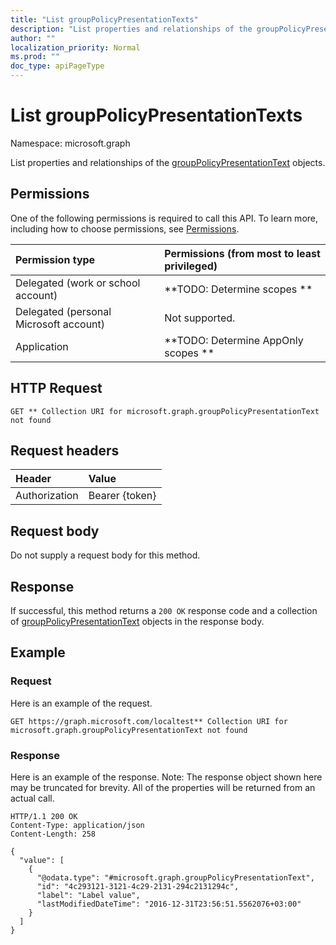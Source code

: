 ```yaml
---
title: "List groupPolicyPresentationTexts"
description: "List properties and relationships of the groupPolicyPresentationText objects."
author: ""
localization_priority: Normal
ms.prod: ""
doc_type: apiPageType
---
```


# List groupPolicyPresentationTexts

Namespace: microsoft.graph

List properties and relationships of the [groupPolicyPresentationText](../resources/grouppolicypresentationtext.md) objects.

## Permissions
One of the following permissions is required to call this API. To learn more, including how to choose permissions, see [Permissions](/concepts/permissions-reference.md).

|Permission type|Permissions (from most to least privileged)|
|:---|:---|
|Delegated (work or school account)|**TODO: Determine scopes **|
|Delegated (personal Microsoft account)|Not supported.|
|Application|**TODO: Determine AppOnly scopes **|

## HTTP Request
<!-- {
  "blockType": "ignored"
}
-->
``` http
GET ** Collection URI for microsoft.graph.groupPolicyPresentationText not found
```

## Request headers
|Header|Value|
|:---|:---|
|Authorization|Bearer {token}|

## Request body
Do not supply a request body for this method.

## Response
If successful, this method returns a `200 OK` response code and a collection of [groupPolicyPresentationText](../resources/grouppolicypresentationtext.md) objects in the response body.

## Example

### Request
Here is an example of the request.
<!-- {
  "blockType": "request",
  "name": "get_grouppolicypresentationtext"
}
-->
``` http
GET https://graph.microsoft.com/localtest** Collection URI for microsoft.graph.groupPolicyPresentationText not found
```

### Response
Here is an example of the response. Note: The response object shown here may be truncated for brevity. All of the properties will be returned from an actual call.
<!-- {
  "blockType": "response",
  "truncated": true,
  "@odata.type": "collection(microsoft.graph.grouppolicypresentationtext)"
}
-->
``` http
HTTP/1.1 200 OK
Content-Type: application/json
Content-Length: 258

{
  "value": [
    {
      "@odata.type": "#microsoft.graph.groupPolicyPresentationText",
      "id": "4c293121-3121-4c29-2131-294c2131294c",
      "label": "Label value",
      "lastModifiedDateTime": "2016-12-31T23:56:51.5562076+03:00"
    }
  ]
}
```

